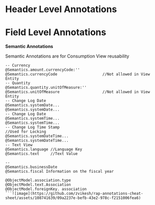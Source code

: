# Header Level Annotations



# Field Level Annotations

**Semantic Annotations**

Semantic Annotations are for Consumption View reusability

```
-- Currency
@Semantics.amount.currencyCode:'' 
@Semantics.currencyCode                    //Not allowed in View Entity
-- Quantity
@Semantics.quantity.unitOfMeasure:'' 
@Semantics.unitOfMeasure                   //Not allowed in View Entity
-- Change Log Date
@Semantics.systemDate...
@Semantics.systemDate...
-- Change Log Date
@Semantics.systemTime...
@Semantics.systemTime...
-- Change Log Time Stamp
//Used for Locking
@Semantics.systemDateTime...
@Semantics.systemDateTime...
-- Text View
@Semantics.language //Language Key
@Semantics.text     //Text Value

-- 
@Semantics.businessDate 
@Semantics.fiscal Information on the fiscal year

@ObjectModel.association.type
@ObjectModel.text.Association
@ObjectModel.foreignKey. association
```![image](https://github.com/zvikesh/rap-annotations-cheat-sheet/assets/108741639/09a2237e-befb-43e2-978c-f2151006fea6)
